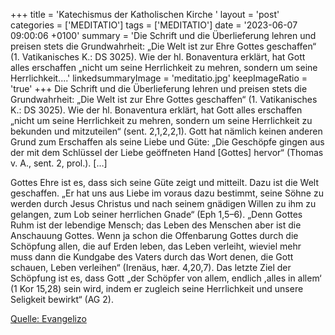 +++
title = 'Katechismus der Katholischen Kirche '
layout = 'post'
categories = ['MEDITATIO']
tags = ['MEDITATIO']
date = '2023-06-07 09:00:06 +0100'
summary = 'Die Schrift und die Überlieferung lehren und preisen stets die Grundwahrheit: „Die Welt ist zur Ehre Gottes geschaffen“ (1. Vatikanisches K.: DS 3025). Wie der hl. Bonaventura erklärt, hat Gott alles erschaffen „nicht um seine Herrlichkeit zu mehren, sondern um seine Herrlichkeit....'
linkedsummaryImage = 'meditatio.jpg'
keepImageRatio = 'true'
+++
Die Schrift und die Überlieferung lehren und preisen stets die Grundwahrheit: „Die Welt ist zur Ehre Gottes geschaffen“ (1. Vatikanisches K.: DS 3025). Wie der hl. Bonaventura erklärt, hat Gott alles erschaffen „nicht um seine Herrlichkeit zu mehren, sondern um seine Herrlichkeit zu bekunden und mitzuteilen“ (sent.<!--more--> 2,1,2,2,1). Gott hat nämlich keinen anderen Grund zum Erschaffen als seine Liebe und Güte: „Die Geschöpfe gingen aus der mit dem Schlüssel der Liebe geöffneten Hand [Gottes] hervor“ (Thomas v. A., sent. 2, prol.). […]

Gottes Ehre ist es, dass sich seine Güte zeigt und mitteilt. Dazu ist die Welt geschaffen. „Er hat uns aus Liebe im voraus dazu bestimmt, seine Söhne zu werden durch Jesus Christus und nach seinem gnädigen Willen zu ihm zu gelangen, zum Lob seiner herrlichen Gnade“ (Eph 1,5–6). „Denn Gottes Ruhm ist der lebendige Mensch; das Leben des Menschen aber ist die Anschauung Gottes. Wenn ja schon die Offenbarung Gottes durch die Schöpfung allen, die auf Erden leben, das Leben verleiht, wieviel mehr muss dann die Kundgabe des Vaters durch das Wort denen, die Gott schauen, Leben verleihen“ (Irenäus, hær. 4,20,7). Das letzte Ziel der Schöpfung ist es, dass Gott „der Schöpfer von allem, endlich ,alles in allem‘ (1 Kor 15,28) sein wird, indem er zugleich seine Herrlichkeit und unsere Seligkeit bewirkt“ (AG 2).



[Quelle: Evangelizo](https://evangeliumtagfuertag.org/DE/gospel)
